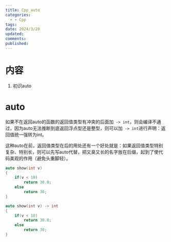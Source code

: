 ```yaml
---
title: Cpp_auto
categories:
  - - Cpp
tags: 
date: 2024/3/20
updated: 
comments: 
published:
---
```

# 内容
1. 初识auto
# auto

如果不在返回auto的函数的返回值类型有冲突的后面加` -> int`，则会编译不通过，因为auto无法推断到底返回浮点型还是整型，则可以加` -> int`进行声明：返回值统一强转为int。

这种auto在前，返回值类型在后的用处还有一个好处就是：如果返回值类型特别复杂、特别长，则可以先写auto代替，把又臭又长的名字放在后缀，起到了使代码美观的作用（避免头重脚轻）。

```cpp
auto show(int v)
{
    if(v < 10)
        return 30.0;
    else
        return 30;
}
```

```cpp
auto show(int v) -> int
{
    if(v < 10)
        return 30.0;
    else
        return 30;
}
```
